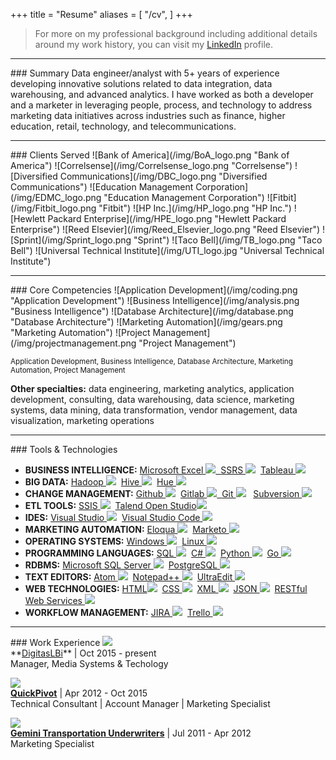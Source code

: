 +++
title = "Resume"
aliases = [
    "/cv",
]
+++
> For more on my professional background including additional details around my work history, you can visit my <a href="https://www.linkedin.com/in/andrewrgoss" target="_blank">LinkedIn</a> profile.

<hr>
### Summary
Data engineer/analyst with 5+ years of experience developing innovative solutions related to data integration, data warehousing, and advanced analytics. I have worked as both a developer and a marketer in leveraging people, process, and technology to address marketing data initiatives across industries such as finance, higher education, retail, technology, and telecommunications.

<hr>
### Clients Served
![Bank of America](/img/BoA_logo.png "Bank of America")
![Correlsense](/img/Correlsense_logo.png "Correlsense")
![Diversified Communications](/img/DBC_logo.png "Diversified Communications")
![Education Management Corporation](/img/EDMC_logo.png "Education Management Corporation")
![Fitbit](/img/Fitbit_logo.png "Fitbit")
![HP Inc.](/img/HP_logo.png "HP Inc.")
![Hewlett Packard Enterprise](/img/HPE_logo.png "Hewlett Packard Enterprise")
![Reed Elsevier](/img/Reed_Elsevier_logo.png "Reed Elsevier")
![Sprint](/img/Sprint_logo.png "Sprint")
![Taco Bell](/img/TB_logo.png "Taco Bell")
![Universal Technical Institute](/img/UTI_logo.jpg "Universal Technical Institute")

<hr>
### Core Competencies
![Application Development](/img/coding.png "Application Development")
![Business Intelligence](/img/analysis.png "Business Intelligence")
![Database Architecture](/img/database.png "Database Architecture") 
![Marketing Automation](/img/gears.png "Marketing Automation")
![Project Management](/img/projectmanagement.png "Project Management")

<sub>Application Development, Business Intelligence, Database Architecture, Marketing Automation, Project Management</sub><br>

<b>Other specialties:</b> data engineering, marketing analytics, application development, consulting, data warehousing, data science, marketing systems, data mining, data transformation, vendor management, data visualization, marketing operations

<hr>
### Tools & Technologies

* <b>BUSINESS INTELLIGENCE:</b> <a href="https://en.wikipedia.org/wiki/Microsoft_Excel" target="_blank">Microsoft Excel&nbsp;<img src="/img/msexcel.png">&nbsp;&nbsp;<a href="https://msdn.microsoft.com/en-us/library/ms159106.aspx" target="_blank">SSRS&nbsp;<img src="/img/mssqlserver.png"></a>&nbsp;&nbsp;<a href="http://www.tableau.com" target="_blank">Tableau&nbsp;<img src="/img/tableau.png"></a>
* <b>BIG DATA:</b> <a href="http://hadoop.apache.org" target="_blank">Hadoop&nbsp;<img src="/img/hadoop.png"></a>&nbsp;&nbsp;<a href="https://hive.apache.org" target="_blank">Hive&nbsp;<img src="/img/hive.png"></a>&nbsp;&nbsp;<a href="http://gethue.com" target="_blank">Hue&nbsp;<img src="/img/hue.png"></a>
* <b>CHANGE MANAGEMENT:</b> <a href="https://github.com" target="_blank">Github&nbsp;<img src="/img/github.png"></a>&nbsp;&nbsp;<a href="https://about.gitlab.com" target="_blank">Gitlab&nbsp;<img src="/img/gitlab.png">&nbsp;&nbsp;<a href="https://git-scm.com" target="_blank">Git&nbsp;<img src="/img/git.png"></a>&nbsp;&nbsp; <a href="https://subversion.apache.org" target="_blank">Subversion&nbsp;<img src="/img/subversion.png"></a>
* <b>ETL TOOLS:</b> <a href="https://msdn.microsoft.com/en-us/library/ms141026.aspx" target="_blank">SSIS&nbsp;<img src="/img/mssqlserver.png"></a>&nbsp;&nbsp;<a href="https://www.talend.com/products/talend-open-studio" target="_blank">Talend Open Studio<img src="/img/talend.png"></a>
* <b>IDES:</b> <a href="https://www.visualstudio.com" target="_blank">Visual Studio&nbsp;<img src="/img/visual_studio.png"></a>&nbsp;&nbsp;<a href="https://www.visualstudio.com" target="_blank">Visual Studio Code&nbsp;<img src="/img/visual_studio_code.png"></a>
* <b>MARKETING AUTOMATION:</b> <a href="https://www.oracle.com/marketingcloud/products/marketing-automation/index.html" target="_blank">Eloqua&nbsp;<img src="/img/eloqua.png"></a>&nbsp;&nbsp;<a href="https://www.marketo.com" target="_blank">Marketo&nbsp;<img src="/img/marketo.png"></a>
* <b>OPERATING SYSTEMS:</b> <a href="http://www.microsoft.com/en-us/windows" target="_blank">Windows&nbsp;<img src="/img/windows.png"></a>&nbsp;&nbsp;<a href="https://www.linux.com" target="_blank">Linux&nbsp;<img src="/img/linux.png"></a>
* <b>PROGRAMMING LANGUAGES:</b> <a href="https://en.wikipedia.org/wiki/SQL" target="_blank">SQL&nbsp;<img src="/img/sql.png"></a>&nbsp;&nbsp;<a href="https://msdn.microsoft.com/en-us/library/z1zx9t92.aspx" target="_blank">C#&nbsp;<img src="/img/csharp.png"></a>&nbsp;&nbsp;<a href="https://www.python.org" target="_blank">Python&nbsp;<img src="/img/python.png"></a>&nbsp;&nbsp;<a href="https://golang.org" target="_blank">Go&nbsp;<img src="/img/golang.png"></a>
* <b>RDBMS:</b> <a href="https://msdn.microsoft.com/en-us/library/mt590198.aspx" target="_blank">Microsoft SQL Server&nbsp;<img src="/img/mssqlserver.png"></a>&nbsp;&nbsp;<a href="https://www.postgresql.org" target="_blank">PostgreSQL&nbsp;<img src="/img/postgresql.png"></a>
* <b>TEXT EDITORS:</b> <a href="https://atom.io" target="_blank">Atom&nbsp;<img src="/img/atom.png"></a>&nbsp;&nbsp;<a href="https://notepad-plus-plus.org" target="_blank">Notepad++&nbsp;<img src="/img/notepad++.png"></a>&nbsp;&nbsp;<a href="http://www.ultraedit.com" target="_blank">UltraEdit&nbsp;<img src="/img/ultraedit.png"></a>
* <b>WEB TECHNOLOGIES:</b> <a href="https://en.wikipedia.org/wiki/HTML" target="_blank">HTML<img src="/img/html5.png"></a>&nbsp;&nbsp;<a href="https://en.wikipedia.org/wiki/Cascading_Style_Sheets" target="_blank">CSS&nbsp;<img src="/img/css3.png"></a>&nbsp;&nbsp;<a href="https://en.wikipedia.org/wiki/XML" target="_blank">XML&nbsp;<img src="/img/xml.png"></a>&nbsp;&nbsp;<a href="https://en.wikipedia.org/wiki/JSON" target="_blank">JSON&nbsp;<img src="/img/json.png"></a>&nbsp;&nbsp;<a href="https://en.wikipedia.org/wiki/Representational_state_transfer" target="_blank">RESTful Web Services&nbsp;<img src="/img/rest-api.png"></a>
* <b>WORKFLOW MANAGEMENT:</b> <a href="https://www.atlassian.com/software/jira" target="_blank">JIRA&nbsp;<img src="/img/jira.png"></a>&nbsp;&nbsp;<a href="https://trello.com" target="_blank">Trello&nbsp;<img src="/img/trello.png"></a>

<hr>
### Work Experience
<a href="http://www.digitaslbi.com/us" target="_blank"><img src="/img/digitaslbi_logo.png"></a><br>
**<a href="http://www.digitaslbi.com/us" target="_blank">DigitasLBi</a>** | Oct 2015 - present<br>
Manager, Media Systems & Techology

<a href="http://www.quickpivot.com" target="_blank"><img src="/img/quickpivot_logo.png"></a><br>
**<a href="http://www.quickpivot.com" target="_blank">QuickPivot</a>** | Apr 2012 - Oct 2015<br>
Technical Consultant | Account Manager | Marketing Specialist

<a href="http://www.geminiunderwriters.com" target="_blank"><img src="/img/gtu_logo.png"></a><br>
**<a href="http://www.geminiunderwriters.com" target="_blank">Gemini Transportation Underwriters</a>** | Jul 2011 - Apr 2012<br>
Marketing Specialist